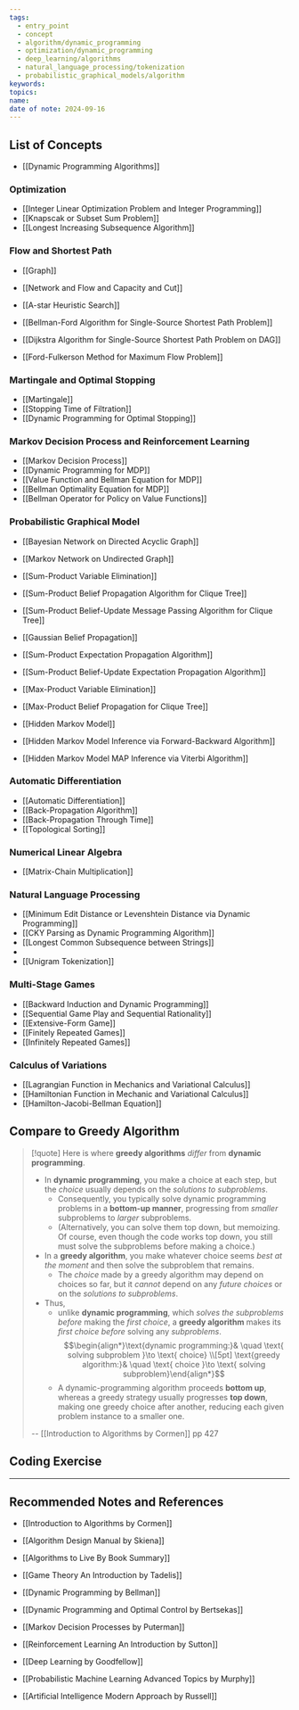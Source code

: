 ```yaml
---
tags:
  - entry_point
  - concept
  - algorithm/dynamic_programming
  - optimization/dynamic_programming
  - deep_learning/algorithms
  - natural_language_processing/tokenization
  - probabilistic_graphical_models/algorithm
keywords: 
topics: 
name: 
date of note: 2024-09-16
---
```


## List of Concepts

- [[Dynamic Programming Algorithms]]

### Optimization

- [[Integer Linear Optimization Problem and Integer Programming]]
- [[Knapscak or Subset Sum Problem]]
- [[Longest Increasing Subsequence Algorithm]]


### Flow and Shortest Path

- [[Graph]]
- [[Network and Flow and Capacity and Cut]]

- [[A-star Heuristic Search]]
- [[Bellman-Ford Algorithm for Single-Source Shortest Path Problem]]
- [[Dijkstra Algorithm for Single-Source Shortest Path Problem on DAG]]
- [[Ford-Fulkerson Method for Maximum Flow Problem]]

### Martingale and Optimal Stopping

- [[Martingale]]
- [[Stopping Time of Filtration]]
- [[Dynamic Programming for Optimal Stopping]]


### Markov Decision Process and Reinforcement Learning

- [[Markov Decision Process]]
- [[Dynamic Programming for MDP]]
- [[Value Function and Bellman Equation for MDP]]
- [[Bellman Optimality Equation for MDP]]
- [[Bellman Operator for Policy on Value Functions]]


### Probabilistic Graphical Model

- [[Bayesian Network on Directed Acyclic Graph]]
- [[Markov Network on Undirected Graph]]

- [[Sum-Product Variable Elimination]]
- [[Sum-Product Belief Propagation Algorithm for Clique Tree]]
- [[Sum-Product Belief-Update Message Passing Algorithm for Clique Tree]]
- [[Gaussian Belief Propagation]]
- [[Sum-Product Expectation Propagation Algorithm]]
- [[Sum-Product Belief-Update Expectation Propagation Algorithm]]


- [[Max-Product Variable Elimination]]
- [[Max-Product Belief Propagation for Clique Tree]]

- [[Hidden Markov Model]]
- [[Hidden Markov Model Inference via Forward-Backward Algorithm]]
- [[Hidden Markov Model MAP Inference via Viterbi Algorithm]]


### Automatic Differentiation

- [[Automatic Differentiation]]
- [[Back-Propagation Algorithm]]
- [[Back-Propagation Through Time]]
- [[Topological Sorting]]


### Numerical Linear Algebra

- [[Matrix-Chain Multiplication]]


### Natural Language Processing

- [[Minimum Edit Distance or Levenshtein Distance via Dynamic Programming]]
- [[CKY Parsing as Dynamic Programming Algorithm]]
- [[Longest Common Subsequence between Strings]]
- 
- [[Unigram Tokenization]]


### Multi-Stage Games

- [[Backward Induction and Dynamic Programming]]
- [[Sequential Game Play and Sequential Rationality]]
- [[Extensive-Form Game]]
- [[Finitely Repeated Games]]
- [[Infinitely Repeated Games]]


### Calculus of Variations

- [[Lagrangian Function in Mechanics and Variational Calculus]]
- [[Hamiltonian Function in Mechanic and Variational Calculus]]
- [[Hamilton-Jacobi-Bellman Equation]]

## Compare to Greedy Algorithm

>[!quote]
>Here is where **greedy algorithms** *differ* from **dynamic programming**. 
>- In **dynamic programming**, you make a choice at each step, but the *choice* usually depends on the *solutions to subproblems*. 
>	- Consequently, you typically solve dynamic programming problems in a **bottom-up manner**, progressing from *smaller* subproblems to *larger* subproblems. 
>	- (Alternatively, you can solve them top down, but memoizing. Of course, even though the code works top down, you still must solve the subproblems before making a choice.) 
>- In a **greedy algorithm**, you make whatever choice seems *best at the moment* and then solve the subproblem that remains. 
>	- The *choice* made by a greedy algorithm may depend on choices so far, but it *cannot* depend on any *future choices* or on the *solutions to subproblems*. 
>- Thus, 
>	- unlike **dynamic programming**, which *solves the subproblems before* making the *first choice*,  a **greedy algorithm** makes its *first choice before* solving any *subproblems*.  $$\begin{align*}\text{dynamic programming:}& \quad \text{ solving subproblem }\to \text{ choice} \\[5pt] \text{greedy algorithm:}& \quad \text{ choice }\to \text{ solving subproblem}\end{align*}$$
>	- A dynamic-programming algorithm proceeds **bottom up**, whereas a greedy strategy usually progresses **top down**, making one greedy choice after another, reducing each given problem instance to a smaller one.
>	  
>-- [[Introduction to Algorithms by Cormen]] pp 427	  



## Coding Exercise








-----------
##  Recommended Notes and References



- [[Introduction to Algorithms by Cormen]]
- [[Algorithm Design Manual by Skiena]]
- [[Algorithms to Live By Book Summary]]

- [[Game Theory An Introduction by Tadelis]] 

- [[Dynamic Programming by Bellman]]
- [[Dynamic Programming and Optimal Control by Bertsekas]]

- [[Markov Decision Processes by Puterman]] 
- [[Reinforcement Learning An Introduction by Sutton]] 

- [[Deep Learning by Goodfellow]]
- [[Probabilistic Machine Learning Advanced Topics by Murphy]] 
- [[Artificial Intelligence Modern Approach by Russell]]